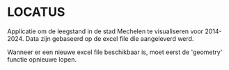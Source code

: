 # LOCATUS

Applicatie om de leegstand in de stad Mechelen te visualiseren voor 2014-2024.
Data zijn gebaseerd op de excel file die aangeleverd werd.

Wanneer er een nieuwe excel file beschikbaar is, moet eerst de 'geometry' functie opnieuwe lopen.
